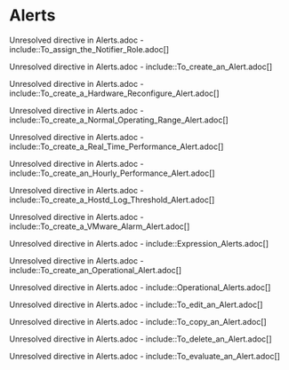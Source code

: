# Alerts

Unresolved directive in Alerts.adoc -
include::To\_assign\_the\_Notifier\_Role.adoc\[\]

Unresolved directive in Alerts.adoc -
include::To\_create\_an\_Alert.adoc\[\]

Unresolved directive in Alerts.adoc -
include::To\_create\_a\_Hardware\_Reconfigure\_Alert.adoc\[\]

Unresolved directive in Alerts.adoc -
include::To\_create\_a\_Normal\_Operating\_Range\_Alert.adoc\[\]

Unresolved directive in Alerts.adoc -
include::To\_create\_a\_Real\_Time\_Performance\_Alert.adoc\[\]

Unresolved directive in Alerts.adoc -
include::To\_create\_an\_Hourly\_Performance\_Alert.adoc\[\]

Unresolved directive in Alerts.adoc -
include::To\_create\_a\_Hostd\_Log\_Threshold\_Alert.adoc\[\]

Unresolved directive in Alerts.adoc -
include::To\_create\_a\_VMware\_Alarm\_Alert.adoc\[\]

Unresolved directive in Alerts.adoc -
include::Expression\_Alerts.adoc\[\]

Unresolved directive in Alerts.adoc -
include::To\_create\_an\_Operational\_Alert.adoc\[\]

Unresolved directive in Alerts.adoc -
include::Operational\_Alerts.adoc\[\]

Unresolved directive in Alerts.adoc -
include::To\_edit\_an\_Alert.adoc\[\]

Unresolved directive in Alerts.adoc -
include::To\_copy\_an\_Alert.adoc\[\]

Unresolved directive in Alerts.adoc -
include::To\_delete\_an\_Alert.adoc\[\]

Unresolved directive in Alerts.adoc -
include::To\_evaluate\_an\_Alert.adoc\[\]
